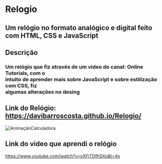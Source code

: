 # Relogio
<h2>Um relógio no formato analógico e digital feito com HTML, CSS e JavaScript<h2/>

## Descrição
<h3>Um relógio que fiz através de um video do canal: Online Tutorials, com o <br>
  intuito de aprender mais sobre JavaScript e sobre estilização com CSS, fiz <br>
  algumas alterações no desing<h3>

## Link do Relógio: https://davibarroscosta.github.io/Relogio/
![AnimaçãoCalculadora](https://user-images.githubusercontent.com/102886070/163656093-c585a6b9-9f18-4744-a1bb-479eddf33bf3.gif)

## Link do video que aprendi o relógio

https://www.youtube.com/watch?v=yXFiTDfhSXo&t=4s
  

